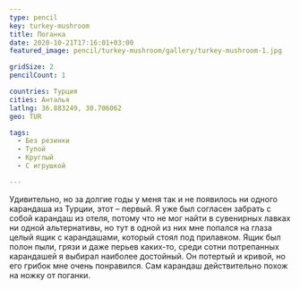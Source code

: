 ```yaml
---
type: pencil
key: turkey-mushroom
title: Поганка
date: 2020-10-21T17:16:01+03:00
featured_image: pencil/turkey-mushroom/gallery/turkey-mushroom-1.jpg

gridSize: 2
pencilCount: 1

countries: Турция
cities: Анталья
latlng: 36.883249, 30.706062
geo: TUR

tags:
  - Без резинки
  - Тупой
  - Круглый
  - С игрушкой

---
```


Удивительно, но за долгие годы у меня так и не появилось ни одного карандаша из Турции, этот – первый. Я уже был согласен забрать с собой карандаш из отеля, потому что не мог найти в сувенирных лавках ни одной альтернативы, но тут в одной из них мне попался на глаза целый ящик с карандашами, который стоял под прилавком. Ящик был полон пыли, грязи и даже перьев каких-то, среди сотни потрепанных карандашей я выбирал наиболее достойный. Он потертый и кривой, но его грибок мне очень понравился. Сам карандаш действительно похож на ножку от поганки.

